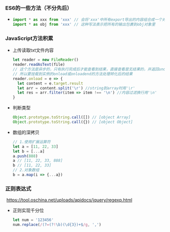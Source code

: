 ### ES6的一些方法（不分先后）

- ```javascript
  import * as xxx from 'xxx' // 会将'xxx'中所有export导出的内容组合成一个对象返回
  import * as obj from 'xxx' // 这种写法表示把所有的输出包裹到obj对象里
  ```

### JavaScript方法积累

- 上传读取txt文件内容

  ```javascript
  let reader = new FileReader()
  reader.readAsText(file)
  // 这个方法是异步的，只有执行完成后才能查看到结果，直接查看是无结果的，并返回undefined
  // 所以要挂载到实例的onload或onloadend的方法处理转化后的结果
  reader.onload = e => {
    let content = e.target.result
    let arr = content.split('\r') //string到array时用'\r'
    let res = arr.filter(item => item !== '\n') //内容过滤换行用'\n'
  }
  ```

- 判断类型

  ```javascript
  Object.prototype.toString.call([]) // [object Array]
  Object.prototype.toString.call({}) // [object Object]
  ```

- 数组的深拷贝

  ```javascript
  // 1.使用扩展运算符
  let a = [11, 22, 33]
  let b = [...a]
  a.push(888)
  a // [11, 22, 33, 888]
  b // [11, 22, 33]
  // 2.对象数组
  b = a.map(i => {...a})
  ```

### 正则表达式

​	https://tool.oschina.net/uploads/apidocs/jquery/regexp.html

- 正则实现千分位

  ```javascript
  let num = '123456'
  num.replace(/(?=(?!\b)(\d{3})+$/g, ',')
  ```

  


